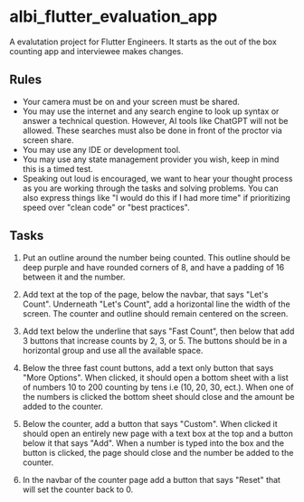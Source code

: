 # albi_flutter_evaluation_app

A evalutation project for Flutter Engineers.  It starts as the out of the box counting app and interviewee makes changes.

## Rules

- Your camera must be on and your screen must be shared.
- You may use the internet and any search engine to look up syntax or answer a technical question.  However, AI tools like ChatGPT will not be allowed.  These searches must also be done in front of the proctor via screen share.
- You may use any IDE or development tool.
- You may use any state management provider you wish, keep in mind this is a timed test.
- Speaking out loud is encouraged, we want to hear your thought process as you are working through the tasks and solving problems.  You can also express things like "I would do this if I had more time" if prioritizing speed over "clean code" or "best practices".

## Tasks

1. Put an outline around the number being counted.  This outline should be deep purple and have rounded corners of 8, and have a padding of 16 between it and the number.

2. Add text at the top of the page, below the navbar, that says "Let's Count".  Underneath "Let's Count", add a horizontal line the width of the screen.  The counter and outline should remain centered on the screen. 

3. Add text below the underline that says "Fast Count", then below that add 3 buttons that increase counts by 2, 3, or 5.  The buttons should be in a horizontal group and use all the available space. 

4. Below the three fast count buttons, add a text only button that says "More Options".  When clicked, it should open a bottom sheet with a list of numbers 10 to 200 counting by tens i.e (10, 20, 30, ect.). When one of the numbers is clicked the bottom sheet should close and the amount be added to the counter.

5. Below the counter, add a button that says "Custom".  When clicked it should open an entirely new page with a text box at the top and a button below it that says "Add".  When a number is typed into the box and the button is clicked, the page should close and the number be added to the counter.

6. In the navbar of the counter page add a button that says "Reset" that will set the counter back to 0.